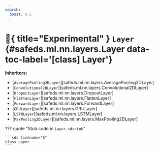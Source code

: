```yaml
---
search:
  boost: 0.5
---
```


[//]: # (DO NOT EDIT THIS FILE DIRECTLY. Instead, edit the corresponding stub file and execute `npm run docs:api`.)

# :test_tube:{ title="Experimental" } <code class="doc-symbol doc-symbol-class"></code> `Layer` {#safeds.ml.nn.layers.Layer data-toc-label='[class] Layer'}

**Inheritors:**

- [`AveragePooling2DLayer`][safeds.ml.nn.layers.AveragePooling2DLayer]
- [`Convolutional2DLayer`][safeds.ml.nn.layers.Convolutional2DLayer]
- [`DropoutLayer`][safeds.ml.nn.layers.DropoutLayer]
- [`FlattenLayer`][safeds.ml.nn.layers.FlattenLayer]
- [`ForwardLayer`][safeds.ml.nn.layers.ForwardLayer]
- [`GRULayer`][safeds.ml.nn.layers.GRULayer]
- [`LSTMLayer`][safeds.ml.nn.layers.LSTMLayer]
- [`MaxPooling2DLayer`][safeds.ml.nn.layers.MaxPooling2DLayer]

??? quote "Stub code in `Layer.sdsstub`"

    ```sds linenums="6"
    class Layer
    ```
